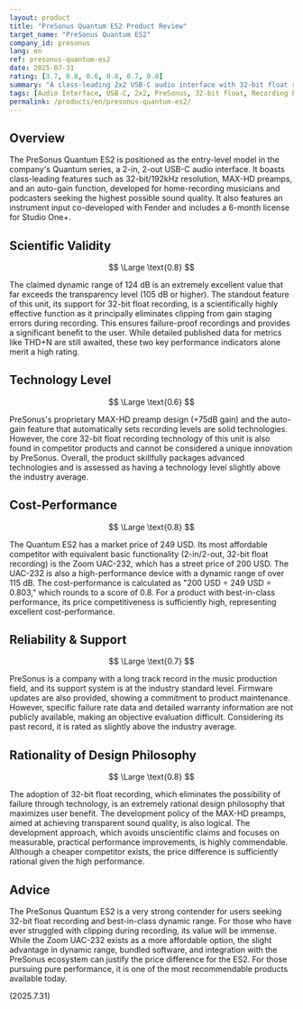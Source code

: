 ```yaml
---
layout: product
title: "PreSonus Quantum ES2 Product Review"
target_name: "PreSonus Quantum ES2"
company_id: presonus
lang: en
ref: presonus-quantum-es2
date: 2025-07-31
rating: [3.7, 0.8, 0.6, 0.8, 0.7, 0.8]
summary: "A class-leading 2x2 USB-C audio interface with 32-bit float recording for superior sound quality, though its price is slightly higher than its closest competitor."
tags: [Audio Interface, USB-C, 2x2, PreSonus, 32-bit float, Recording Equipment]
permalink: /products/en/presonus-quantum-es2/
---
```


## Overview

The PreSonus Quantum ES2 is positioned as the entry-level model in the company's Quantum series, a 2-in, 2-out USB-C audio interface. It boasts class-leading features such as 32-bit/192kHz resolution, MAX-HD preamps, and an auto-gain function, developed for home-recording musicians and podcasters seeking the highest possible sound quality. It also features an instrument input co-developed with Fender and includes a 6-month license for Studio One+.

## Scientific Validity

$$ \Large \text{0.8} $$

The claimed dynamic range of 124 dB is an extremely excellent value that far exceeds the transparency level (105 dB or higher). The standout feature of this unit, its support for 32-bit float recording, is a scientifically highly effective function as it principally eliminates clipping from gain staging errors during recording. This ensures failure-proof recordings and provides a significant benefit to the user. While detailed published data for metrics like THD+N are still awaited, these two key performance indicators alone merit a high rating.

## Technology Level

$$ \Large \text{0.6} $$

PreSonus's proprietary MAX-HD preamp design (+75dB gain) and the auto-gain feature that automatically sets recording levels are solid technologies. However, the core 32-bit float recording technology of this unit is also found in competitor products and cannot be considered a unique innovation by PreSonus. Overall, the product skillfully packages advanced technologies and is assessed as having a technology level slightly above the industry average.

## Cost-Performance

$$ \Large \text{0.8} $$

The Quantum ES2 has a market price of 249 USD. Its most affordable competitor with equivalent basic functionality (2-in/2-out, 32-bit float recording) is the Zoom UAC-232, which has a street price of 200 USD. The UAC-232 is also a high-performance device with a dynamic range of over 115 dB. The cost-performance is calculated as "200 USD ÷ 249 USD = 0.803," which rounds to a score of 0.8. For a product with best-in-class performance, its price competitiveness is sufficiently high, representing excellent cost-performance.

## Reliability & Support

$$ \Large \text{0.7} $$

PreSonus is a company with a long track record in the music production field, and its support system is at the industry standard level. Firmware updates are also provided, showing a commitment to product maintenance. However, specific failure rate data and detailed warranty information are not publicly available, making an objective evaluation difficult. Considering its past record, it is rated as slightly above the industry average.

## Rationality of Design Philosophy

$$ \Large \text{0.8} $$

The adoption of 32-bit float recording, which eliminates the possibility of failure through technology, is an extremely rational design philosophy that maximizes user benefit. The development policy of the MAX-HD preamps, aimed at achieving transparent sound quality, is also logical. The development approach, which avoids unscientific claims and focuses on measurable, practical performance improvements, is highly commendable. Although a cheaper competitor exists, the price difference is sufficiently rational given the high performance.

## Advice

The PreSonus Quantum ES2 is a very strong contender for users seeking 32-bit float recording and best-in-class dynamic range. For those who have ever struggled with clipping during recording, its value will be immense. While the Zoom UAC-232 exists as a more affordable option, the slight advantage in dynamic range, bundled software, and integration with the PreSonus ecosystem can justify the price difference for the ES2. For those pursuing pure performance, it is one of the most recommendable products available today.

(2025.7.31)
